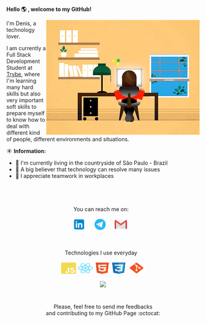 **Hello :earth_americas: , welcome to my GitHub!**

<img align="right" src="https://github.com/denisjo7/denisjo7/blob/main/dev_working.gif">

I'm Denis, a technology lover.

I am currently a Full Stack Development Student at [Trybe](https://www.betrybe.com/), where I'm learning many hard skills but also very important soft skills to prepare myself to know how to deal with different kind of people, different environments and situations.

:sunny: **Information:** 

- :house_with_garden: I'm currently living in the countryside of São Paulo - Brazil
- :thought_balloon: A big believer that technology can resolve many issues
- :handshake: I appreciate teamwork in workplaces

<br>

#

<p align="center">
  You can reach me on:⠀
</p>

<p align="center">
  <a href="https://www.linkedin.com/in/denis-jonathan"><img src="https://github.com/denisjo7/denisjo7/blob/main/linkedin.svg" width="35px" alt="LinkedIn icon"></a> &nbsp; &nbsp;
  <a href="https://t.me/denisjonathan"><img src="https://github.com/denisjo7/denisjo7/blob/main/telegram.svg" width="35px" alt="Telegram icon"></a> &nbsp; &nbsp;
  <a href="mailto:denisjonathan7@gmail.com?subject=Hello%20Denis"><img src="https://github.com/denisjo7/denisjo7/blob/main/gmail.svg" width="35px" alt="Gmail icon"></a> &nbsp; &nbsp;
</p>

<div align="center" style="display: inline_block"><br>
  <p>
    Technologies I use everyday⠀
  </p>
  <img align="center" alt="JavaScript Icon" height="30" width="40" src="https://raw.githubusercontent.com/devicons/devicon/master/icons/javascript/javascript-plain.svg">
  <img align="center" alt="React icon" height="30" width="40" src="https://raw.githubusercontent.com/devicons/devicon/master/icons/react/react-original.svg">
  <img align="center" alt="HTML icon" height="30" width="40" src="https://raw.githubusercontent.com/devicons/devicon/master/icons/html5/html5-original.svg">
  <img align="center" alt="CSS icon" height="30" width="40" src="https://raw.githubusercontent.com/devicons/devicon/master/icons/css3/css3-original.svg">
  <img align="center" alt="Git icon" height="35" width="45" src="https://github.com/denisjo7/denisjo7/blob/main/git.svg" />
</div>

<br>

<div align="center">
  <a href="https://github.com/denisjo7"></a>
  <img height="150em" src="https://github-readme-stats.vercel.app/api?username=denisjo7&show_icons=true&theme=radical&include_all_commits=true&count_private=true"/>
</div>

#

<p align="center">
  Please, feel free to send me feedbacks <br>
  and contributing to my GitHub Page :octocat:
</p>
